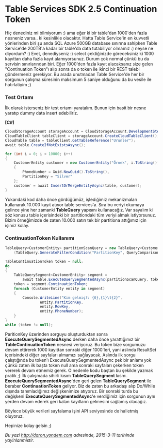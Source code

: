 # Table Services SDK 2.5 Continuation Token
Hiç denediniz mi bilmiyorum :) ama eğer ki bir table'dan 1000'den fazla
nesneniz varsa.. ki kesinlikle olacaktır. Hatta Table Service'in en
kuvvetli yönlerinden biri şu anda SQL Azure 500GB database sınırına
sahipken Table Service'de 200TB'a kadar bir table'da data tutabiliyor
olmamız :) neyse ne diyordum? :) Evet, denediyseniz :) select
çektiğinizde göreceksiniz ki 1000 kayıttan daha fazla kayıt
alamıyorsunuz. Durum çok normal çünkü bu da servisin sınırlarından biri.
Eğer 1000'den fazla kayıt alacaksanız size gelen "Continuation Token"ı
alıp sonra da o token ile ikinci bir REST talebi göndermeniz gerekiyor.
Bu arada unutmadan Table Service'de her bir sorgunun çalışma süresinin
maksimum 5 saniye olduğunu da bu vesile ile hatırlatiyim ;)

### Test Ortamı

İlk olarak isterseniz bir test ortamı yaratalım. Bunun için basit bir nesne yaratıp dummy data insert edebiliriz.

**[C\#]**
```cs
CloudStorageAccount storageAccount = CloudStorageAccount.DevelopmentStorageAccount;
CloudTableClient tableClient = storageAccount.CreateCloudTableClient();
CloudTable table = tableClient.GetTableReference("Urunler");
await table.CreateIfNotExistsAsync();

for (int i = 0; i < 10000; i++)
{
    CustomerEntity customer = new CustomerEntity("Örnek", i.ToString())
    {
        PhoneNumber = Guid.NewGuid().ToString(),
        PartitionKey = "Silver"
    };
    customer = await InsertOrMergeEntityAsync(table, customer);
}    
```

Yukarıdaki kod daha önce gördüğümüz, işlediğimiz mekanizmaları kullanarak 10.000 kayıt atıyor table services'a. Sıra bu veriyi okumaya gelince yine her zamanki **TableQuery** yapısını kullanacağız. Var sayalım ki söz konusu table içerisindeki bir partitiondaki tüm veriyi almak istiyorsunuz. Bizim örneğimizde de zaten 10.000 satırı tek bir partitiona attığımız için işimiz kolay.

### ContinuationToken Kullanımı

```cs
TableQuery<CustomerEntity> partitionScanQuery = new TableQuery<CustomerEntity>().Where
    (TableQuery.GenerateFilterCondition("PartitionKey", QueryComparisons.Equal, "Silver"));

TableContinuationToken token = null;
do
{
    TableQuerySegment<CustomerEntity> segment = 
        await table.ExecuteQuerySegmentedAsync(partitionScanQuery, token);
    token = segment.ContinuationToken;
    foreach (CustomerEntity entity in segment)
    {
        Console.WriteLine("Kim gelmiş?: {0},{1}\t{2}", 
                entity.PartitionKey, 
                entity.RowKey, 
                entity.PhoneNumber);
    }
}
while (token != null);
```

ParitionKey üzerinden sorguyu oluşturduktan sonra **ExecuteQuerySegmentedAsync** derken daha önce yarattığımız bir **TableContinuationToken** nesnesi veriyoruz. Bu token bize sorgumuzu devam ettirerek 1000 kayıttan sonraki diğer 1000'leri, yani aslında ResultSet içerisindeki diğer sayfaları almamızı sağlayacak. Aslında ilk sorgu çalıştığında bu token'ı ExecuteQuerySegmentedAsync pek bir anlamı yok çünkü zaten ilk başta token null ama sonraki sayfaları çekerken token vererek devam etmemiz gerek. O nedenle kodu baştan bu şekilde yazmak pratik ;) İlk çalışmada sihirli kısım **TableQuerySegment** kısmı. **ExecuteQuerySegmentedAsync**'den geri gelen **TableQuerySegment** ile beraber **ContinuationToken** geliyor. Biz de zaten bu arkadaşı alıp Do/While dışında tanımladığımız değişkenimize atıyoruz. Bir sonraki turda bu değişkeni **ExecuteQuerySegmentedAsync**'e verdiğimiz için sorgunun aynı yerden devam ederek geri kalan kayıtların gelmesini sağlamış olacağız.

Böylece büyük verileri sayfalama işini API seviyesinde de halletmiş oluyoruz.

Hepinize kolay gelsin ;)

*Bu yazi http://daron.yondem.com adresinde, 2015-3-11 tarihinde yayinlanmistir.*
